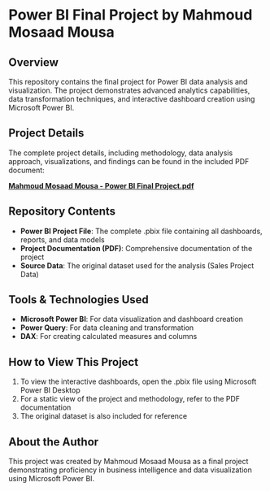 # Power BI Final Project by Mahmoud Mosaad Mousa

## Overview
This repository contains the final project for Power BI data analysis and visualization. The project demonstrates advanced analytics capabilities, data transformation techniques, and interactive dashboard creation using Microsoft Power BI.

## Project Details
The complete project details, including methodology, data analysis approach, visualizations, and findings can be found in the included PDF document:

**[Mahmoud Mosaad Mousa - Power BI Final Project.pdf](Mahmoud%20Mosaad%20Mousa%20-%20Power%20BI%20Final%20Project.pdf)**

## Repository Contents
- **Power BI Project File**: The complete .pbix file containing all dashboards, reports, and data models
- **Project Documentation (PDF)**: Comprehensive documentation of the project
- **Source Data**: The original dataset used for the analysis (Sales Project Data)

## Tools & Technologies Used
- **Microsoft Power BI**: For data visualization and dashboard creation
- **Power Query**: For data cleaning and transformation
- **DAX**: For creating calculated measures and columns

## How to View This Project
1. To view the interactive dashboards, open the .pbix file using Microsoft Power BI Desktop
2. For a static view of the project and methodology, refer to the PDF documentation
3. The original dataset is also included for reference

## About the Author
This project was created by Mahmoud Mosaad Mousa as a final project demonstrating proficiency in business intelligence and data visualization using Microsoft Power BI.

